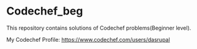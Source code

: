 # Codechef_beg

This repository contains solutions of Codechef problems(Beginner level).

My Codechef Profile: https://www.codechef.com/users/dasrupal
